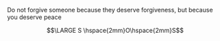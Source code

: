 Do not forgive someone because they deserve forgiveness, but because you deserve peace



$$\LARGE S \hspace{2mm}O\hspace{2mm}S$$


